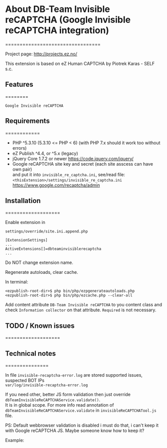 # About DB-Team Invisible reCAPTCHA (Google Invisible reCAPTCHA integration)
=================================

Project page: http://projects.ez.no/

This extension is based on eZ Human CAPTCHA by Piotrek Karas - SELF s.c.


## Features
========

    Google Invisible reCAPTCHA


## Requirements
============

- PHP ^5.3.10 (5.3.10 <= PHP < 6) (with PHP 7.x should it work too without errors)
- eZ Publish ^4.4, or ^5.x (legacy)
- jQuery Core 1.7.2 or newer
    https://code.jquery.com/jquery/
- Google reCAPTCHA site key and secret (each site asscess can have own pair)<br>
    and put it into `invisible_re_captcha.ini`, see/read file:<br>
    `<thisExtension>/settings/invisible_re_captcha.ini`<br>
    https://www.google.com/recaptcha/admin


## Installation
===================

Enable extension in

`settings/override/site.ini.append.php`

```
[ExtensionSettings]
...
ActiveExtensions[]=dbteaminvisiblerecaptcha
...
```

Do NOT change extension name.

Regenerate autoloads, clear cache.

In terminal:

```
<ezpublish-root-dir>$ php bin/php/ezpgenerateautoloads.php
<ezpublish-root-dir>$ php bin/php/ezcache.php --clear-all

```

Add content attribute `DB-Team Invisible reCAPTCHA` to you content
class and check `Information collector` on that attribute.
`Required` is not necessary.


## TODO / Known issues
===================




## Technical notes
===============

In file `invisible-recaptcha-error.log` are stored supported issues,
suspected BOT IPs<br>
`var/log/invisible-recaptcha-error.log`

If you need other, better JS form validation then just override `dbTeamInvisibleReCAPTCHAService.validate()`.<br>
It is in global scope.
For more info read annotation of `dbTeamInvisibleReCAPTCHAService.validate` in `invisibleReCAPTCHATool.js` file.

PS: Default webbrowser validation is disabled i must do that, i can't keep it with Google reCAPTCHA JS.
Maybe someone know how to keep it?

Example:


